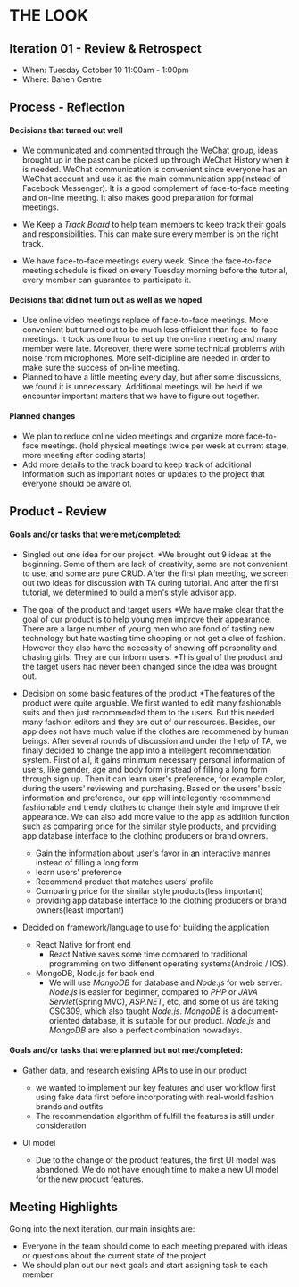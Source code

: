 # THE LOOK

## Iteration 01 - Review & Retrospect

 * When: Tuesday October 10 11:00am - 1:00pm
 * Where: Bahen Centre

## Process - Reflection


#### Decisions that turned out well

* We communicated and commented through the WeChat group, ideas brought up in the past can be picked up through WeChat History when it is needed. WeChat communication is convenient since everyone has an WeChat account and use it as the main communication app(instead of Facebook Messenger). It is a good complement of face-to-face meeting and on-line meeting. It also makes good preparation for formal meetings.

* We Keep a _Track Board_ to help team members to keep track their goals and responsibilities. This can make sure every member is on the right track.
* We have face-to-face meetings every week. Since the face-to-face meeting schedule is fixed on every Tuesday morning before the tutorial, every member can guarantee to participate it. 

#### Decisions that did not turn out as well as we hoped

* Use online video meetings replace of face-to-face meetings. More convenient but turned out to be much less efficient than face-to-face meetings. It took us one hour to set up the on-line meeting and many member were late. Moreover, there were some technical problems with noise from microphones. More self-dicipline are needed in order to make sure the success of on-line meeting. 
* Planned to have a little meeting every day, but after some discussions, we found it is unnecessary. Additional meetings will be held if we encounter important matters that we have to figure out together.
#### Planned changes

* We plan to reduce online video meetings and organize more face-to-face meetings. (hold physical meetings twice per week at current stage, more meeting after coding starts)
* Add more details to the track board to keep track of additional information such as important notes or updates to the project that everyone should be aware of.

## Product - Review

#### Goals and/or tasks that were met/completed:

* Singled out one idea for our project. 
    *We brought out 9 ideas at the beginning. Some of them are lack of creativity, some are not convenient to use, and some are pure CRUD. After the first plan meeting, we screen out two ideas for discussion with TA during tutorial. And after the first tutorial, we determined to build a men's style advisor app. 
  
* The goal of the product and target users
   *We have make clear that the goal of our product is to help young men improve their appearance. There are a large number of young men who are fond of tasting new technology but hate wasting time shopping or not get a clue of fashion. However they also have the necessity  of showing off personality and chasing girls. They are our inborn users.
   *This goal of the product and the target users had never been changed since the idea was brought out.
    
* Decision on some basic features of the product
   *The features of the product were quite arguable. We first wanted to edit many fashionable suits and then just recommended them to the users. But this needed many fashion editors and they are out of our resources. Besides, our app does not have much value if the clothes are recommened by human beings. After several rounds of discussion and under the help of TA, we finaly decided to change the app into a intellegent recommendation system. First of all, it gains minimum necessary personal information of users, like gender, age and body form instead of filling a long form through sign up. Then it can learn user's preference, for example color, during the users' reviewing and purchasing. Based on the users' basic information and preference, our app will intellegently recommmend fashionable and trendy clothes to change their style and improve their appearance. We can also add more value to the app as addition function such as comparing price for the similar style products, and providing app database interface to the clothing producers or brand owners. 
  * Gain the information about user's favor in an interactive manner instead of filling a long form
  * learn users' preference
  * Recommend product that matches users' profile
  * Comparing price for the similar style products(less important)
  * providing app database interface to the clothing producers or brand owners(least important)
  
* Decided on framework/language to use for building the application
  * React Native for front end
    - React Native saves some time compared to traditional programming on two diffenent operating systems(Android / IOS).
  * MongoDB, Node.js for back end
    - We will use _MongoDB_ for database and _Node.js_ for web server. _Node.js_ is easier for beginner, compared to _PHP_ or _JAVA Servlet_(Spring MVC), _ASP.NET_, etc, and some of us are taking CSC309, which also taught _Node.js_. _MongoDB_ is a document-oriented database, it is suitable for our product. _Node.js_ and _MongoDB_ are also a perfect combination nowadays.

#### Goals and/or tasks that were planned but not met/completed:

* Gather data, and research existing APIs to use in our product
  * we wanted to implement our key features and user workflow first using fake data first before incorporating with real-world fashion brands and outfits
  * The recommendation algorithm of fulfill the features is still under consideration
  
* UI model
  * Due to the change of the product features, the first UI model was abandoned. We do not have enough time to make a new UI model for the new product features.

## Meeting Highlights

Going into the next iteration, our main insights are:

* Everyone in the team should come to each meeting prepared with ideas or questions about the current state of the project
* We should plan out our next goals and start assigning task to each member 
